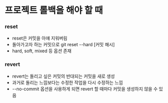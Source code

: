 # 프로젝트 롤백을 해야 할 때

### reset

- reset은 커밋을 아얘 지워버림
- 돌아가고자 하는 커밋으로 git reset --hard [커밋 해시]
- hard, soft, mixed 등 옵션 존재

### revert

- revert는 돌리고 싶은 커밋의 반대되는 커밋을 새로 생성
- 과거로 돌리는 느낌보다는 수정한 작업을 다시 수정하는 느낌
- --no-commit 옵션을 사용하게 되면 revert 할 때마다 커밋을 생성하지 않을 수 있음

